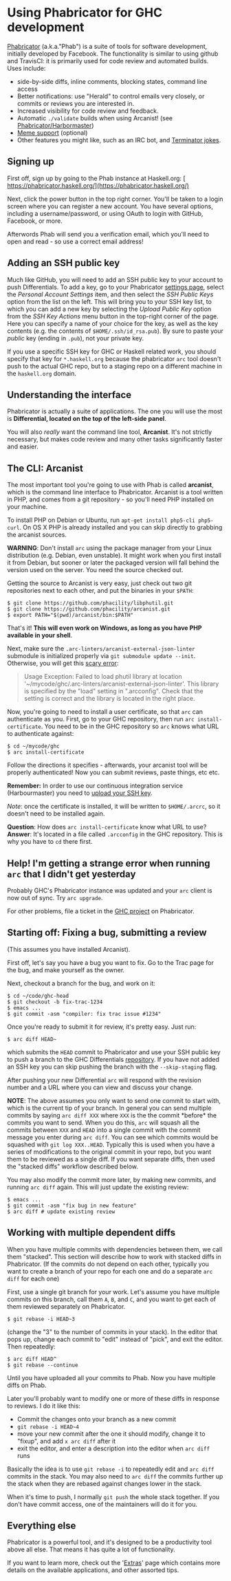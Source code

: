 # Using Phabricator for GHC development

[ Phabricator](http://phabricator.org) (a.k.a."Phab") is a suite of tools for software development, initially developed by Facebook. The functionality is similar to using github and TravisCI: it is primarily used for code review and automated builds. Uses include:

- side-by-side diffs, inline comments, blocking states, command line access
- Better notifications: use "Herald" to control emails very closely, or commits or reviews you are interested in.
- Increased visibility for code review and feedback.
- Automatic `./validate` builds when using Arcanist! (see [Phabricator/Harbormaster](phabricator/harbormaster))
- [ Meme support](https://phabricator.haskell.org/macro/) (optional)
- Other features you might like, such as an IRC bot, and [ Terminator jokes](https://github.com/phacility/phabricator/blob/8756d82cf6c13d86019efeb9df8bcdaad1b17ec8/src/infrastructure/daemon/bot/handler/PhabricatorBotObjectNameHandler.php#L66).

## Signing up


First off, sign up by going to the Phab instance at Haskell.org: [ https://phabricator.haskell.org/](https://phabricator.haskell.org/)


Next, click the power button in the top right corner. You'll be taken to a login screen where you can register a new account. You have several options, including a username/password, or using OAuth to login with GitHub, Facebook, or more.


Afterwords Phab will send you a verification email, which you'll need to open and read - so use a correct email address!

## Adding an SSH public key


Much like GitHub, you will need to add an SSH public key to your account to push Differentials. To add a key, go to your Phabricator [ settings page](https://phabricator.haskell.org/settings/), select the *Personal Account Settings* item, and then select the *SSH Public Keys* option from the list on the left. This will bring you to your SSH key list, to which you can add a new key by selecting the *Upload Public Key* option from the *SSH Key Actions* menu button in the top-right corner of the page. Here you can specify a name of your choice for the key, as well as the key contents (e.g. the contents of `$HOME/.ssh/id_rsa.pub`). By sure to paste your *public* key (ending in `.pub`), not your private key.


If you use a specific SSH key for GHC or Haskell related work, you should specify that key for `*.haskell.org` because the phabricator `arc` tool doesn't push to the actual GHC repo, but to a staging repo on a different machine in the `haskell.org` domain.

## Understanding the interface


Phabricator is actually a suite of applications. The one you will use the most is **Differential, located on the top of the left-side panel**. 


You will also *really* want the command line tool, **Arcanist**. It's not strictly necessary, but makes code review and many other tasks significantly faster and easier.

## The CLI: Arcanist


The most important tool you're going to use with Phab is called **arcanist**, which is the command line interface to Phabricator. Arcanist is a tool written in PHP, and comes from a git repository - so you'll need PHP installed on your machine.


To install PHP on Debian or Ubuntu, run `apt-get install php5-cli php5-curl`.
On OS X PHP is already installed and you can skip directly to grabbing the arcanist sources.

**WARNING**: Don't install `arc` using the package manager from your Linux distribution (e.g. Debian, even unstable). It might work when you first install it from Debian, but sooner or later the packaged version will fall behind the version used on the server. You need the source checked out.


Getting the source to Arcanist is very easy, just check out two git repositories next to each other, and put the binaries in your `$PATH`:

```wiki
$ git clone https://github.com/phacility/libphutil.git
$ git clone https://github.com/phacility/arcanist.git
$ export PATH="$(pwd)/arcanist/bin:$PATH"
```


That's it! **This will even work on Windows, as long as you have PHP available in your shell**.


Next, make sure the `.arc-linters/arcanist-external-json-linter` submodule is initialized properly via `git submodule update --init`.  Otherwise, you will get this [ scary error](https://mail.haskell.org/pipermail/ghc-devs/2016-May/012050.html):

>
> Usage Exception: Failed to load phutil library at location '\~/mycode/ghc/.arc-linters/arcanist-external-json-linter'. This library is specified by the "load" setting in ".arcconfig". Check that the setting is correct and the library is located in the right place.


Now, you're going to need to install a user certificate, so that `arc` can authenticate as you. First, go to your GHC repository, then run `arc install-certificate`. You need to be in the GHC repository so `arc` knows what URL to authenticate against:

```wiki
$ cd ~/mycode/ghc
$ arc install-certificate
```


Follow the directions it specifies - afterwards, your arcanist tool will be properly authenticated! Now you can submit reviews, paste things, etc etc.

**Remember:** In order to use our continuous integration service (Harbourmaster) you need to [ upload your SSH key](https://phabricator.haskell.org/settings/).

*Note*: once the certificate is installed, it will be written to `$HOME/.arcrc`, so it doesn't need to be installed again.

**Question**: How does `arc install-certificate` know what URL to use?
**Answer**: It's located in a file called `.arcconfig` in the GHC repository. This is why you have to `cd` there first.

## Help! I'm getting a strange error when running `arc` that I didn't get yesterday


Probably GHC's Phabricator instance was updated and your `arc` client is now out of sync. Try `arc upgrade`.


For other problems, file a ticket in the [ GHC project](https://phabricator.haskell.org/project/view/2/) on Phabricator.

## Starting off: Fixing a bug, submitting a review


(This assumes you have installed Arcanist).


First off, let's say you have a bug you want to fix. Go to the Trac page for the bug, and make yourself as the owner.


Next, checkout a branch for the bug, and work on it:

```wiki
$ cd ~/code/ghc-head
$ git checkout -b fix-trac-1234
$ emacs ...
$ git commit -asm "compiler: fix trac issue #1234"
```


Once you're ready to submit it for review, it's pretty easy. Just run:

```wiki
$ arc diff HEAD~
```


which submits the `HEAD` commit to Phabricator and use your SSH public key to push a branch to the GHC Differentials [ repository](https://phabricator.haskell.org/diffusion/GHCDIFF/). If you have not added an SSH key you can skip pushing the branch with the `--skip-staging` flag.


After pushing your new Differential `arc` will respond with the revision number and a URL where you can view and discuss your change.

**NOTE**:  The above assumes you only want to send one commit to start with, which is the current tip of your branch.  In general you can send multiple commits by saying `arc diff XXX` where `XXX` is the the commit \*before\* the commits you want to send.  When you do this, `arc` will squash all the commits between `XXX` and `HEAD` into a single commit with the commit message you enter during `arc diff`.  You can see which commits would be squashed with `git log XXX..HEAD`.  Typically this is used when you have a series of modifications to the original commit in your repo, but you want them to be reviewed as a single diff.  If you want separate diffs, then used the "stacked diffs" workflow described below.


You may also modify the commit more later, by making new commits, and running `arc diff` again. This will just update the existing review:

```wiki
$ emacs ...
$ git commit -asm "fix bug in new feature"
$ arc diff # update existing review
```

## Working with multiple dependent diffs


When you have multiple commits with dependencies between them, we call them "stacked".  This section will describe how to work with stacked diffs in Phabricator.  (If the commits do not depend on each other, typically you want to create a branch of your repo for each one and do a separate `arc diff` for each one)


First, use a single git branch for your work.  Let's assume you have multiple commits on this branch, call them `A`, `B`, and `C`, and you want to get each of them reviewed separately on Phabricator.

```wiki
$ git rebase -i HEAD~3
```


(change the "3" to the number of commits in your stack).  In the editor that pops up, change each commit to "edit" instead of "pick", and exit the editor.  Then repeatedly:

```wiki
$ arc diff HEAD^
$ git rebase --continue
```


Until you have uploaded all your commits to Phab.  Now you have multiple diffs on Phab.  


Later you'll probably want to modify one or more of these diffs in response to reviews.  I do it like this:

- Commit the changes onto your branch as a new commit
- `git rebase -i HEAD~4`
- move your new commit after the one it should modify, change it to "fixup", and add `x arc diff` after it
- exit the editor, and enter a description into the editor when `arc diff` runs


Basically the idea is to use `git rebase -i` to repeatedly edit and `arc diff` commits in the stack.  You may also need to `arc diff` the commits further up the stack when they are rebased against changes lower in the stack.


When it's time to push, I normally `git push` the whole stack together.  If you don't have commit access, one of the maintainers will do it for you.

## Everything else


Phabricator is a powerful tool, and it's designed to be a productivity tool above all else. That means it has quite a lot of functionality.


If you want to learn more, check out the '[Extras](phabricator/extras)' page which contains more details on the available applications, and other assorted tips.

